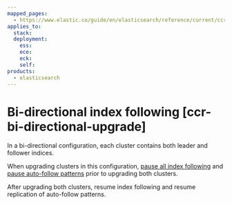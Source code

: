 ```yaml
---
mapped_pages:
  - https://www.elastic.co/guide/en/elasticsearch/reference/current/ccr-bi-directional-upgrade.html
applies_to:
  stack:
  deployment:
    ess:
    ece:
    eck:
    self:
products:
  - elasticsearch
---
```


# Bi-directional index following [ccr-bi-directional-upgrade]

In a bi-directional configuration, each cluster contains both leader and follower indices.

When upgrading clusters in this configuration, [pause all index following](ccr-pause-replication.md) and [pause auto-follow patterns](ccr-auto-follow-pause.md) prior to upgrading both clusters.

After upgrading both clusters, resume index following and resume replication of auto-follow patterns.

